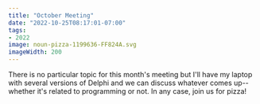 ```yaml
---
title: "October Meeting"
date: "2022-10-25T08:17:01-07:00"
tags:
- 2022
image: noun-pizza-1199636-FF824A.svg
imageWidth: 200
---
```


There is no particular topic for this month's meeting but I'll have my laptop with several versions of Delphi and we can discuss whatever comes up--whether it's related to programming or not. In any case, join us for pizza!
